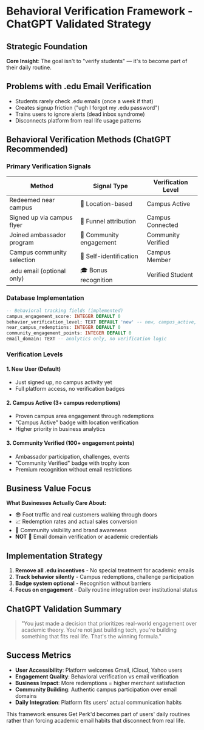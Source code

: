 # Behavioral Verification Framework - ChatGPT Validated Strategy

## Strategic Foundation
**Core Insight**: The goal isn't to "verify students" — it's to become part of their daily routine.

## Problems with .edu Email Verification
- Students rarely check .edu emails (once a week if that)
- Creates signup friction ("ugh I forgot my .edu password")
- Trains users to ignore alerts (dead inbox syndrome)
- Disconnects platform from real life usage patterns

## Behavioral Verification Methods (ChatGPT Recommended)

### Primary Verification Signals
| Method | Signal Type | Verification Level |
|--------|-------------|-------------------|
| Redeemed near campus | 🎯 Location-based | Campus Active |
| Signed up via campus flyer | 👥 Funnel attribution | Campus Connected |
| Joined ambassador program | 📍 Community engagement | Community Verified |
| Campus community selection | 🧠 Self-identification | Campus Member |
| .edu email (optional only) | 🎓 Bonus recognition | Verified Student |

### Database Implementation
```sql
-- Behavioral tracking fields (implemented)
campus_engagement_score: INTEGER DEFAULT 0
behavior_verification_level: TEXT DEFAULT 'new' -- new, campus_active, community_verified  
near_campus_redemptions: INTEGER DEFAULT 0
community_engagement_points: INTEGER DEFAULT 0
email_domain: TEXT -- analytics only, no verification logic
```

### Verification Levels

#### 1. New User (Default)
- Just signed up, no campus activity yet
- Full platform access, no verification badges

#### 2. Campus Active (3+ campus redemptions)  
- Proven campus area engagement through redemptions
- "Campus Active" badge with location verification
- Higher priority in business analytics

#### 3. Community Verified (100+ engagement points)
- Ambassador participation, challenges, events
- "Community Verified" badge with trophy icon
- Premium recognition without email restrictions

## Business Value Focus
**What Businesses Actually Care About:**
- 😎 Foot traffic and real customers walking through doors
- 📈 Redemption rates and actual sales conversion  
- 👥 Community visibility and brand awareness
- **NOT** 📧 Email domain verification or academic credentials

## Implementation Strategy
1. **Remove all .edu incentives** - No special treatment for academic emails
2. **Track behavior silently** - Campus redemptions, challenge participation
3. **Badge system optional** - Recognition without barriers
4. **Focus on engagement** - Daily routine integration over institutional status

## ChatGPT Validation Summary
> "You just made a decision that prioritizes real-world engagement over academic theory. You're not just building tech, you're building something that fits real life. That's the winning formula."

## Success Metrics
- **User Accessibility**: Platform welcomes Gmail, iCloud, Yahoo users
- **Engagement Quality**: Behavioral verification vs email verification  
- **Business Impact**: More redemptions = higher merchant satisfaction
- **Community Building**: Authentic campus participation over email domains
- **Daily Integration**: Platform fits users' actual communication habits

This framework ensures Get Perk'd becomes part of users' daily routines rather than forcing academic email habits that disconnect from real life.